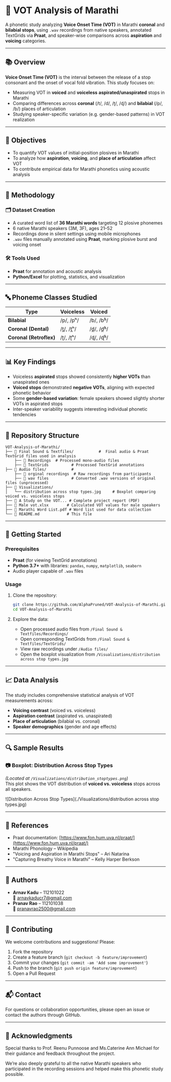 # 📢 VOT Analysis of Marathi

A phonetic study analyzing **Voice Onset Time (VOT)** in Marathi **coronal** and **bilabial stops**, using `.wav` recordings from native speakers, annotated TextGrids via **Praat**, and speaker-wise comparisons across **aspiration** and **voicing** categories.

---

## 📚 Overview

**Voice Onset Time (VOT)** is the interval between the release of a stop consonant and the onset of vocal fold vibration. This study focuses on:

- Measuring VOT in **voiced** and **voiceless** **aspirated/unaspirated** stops in Marathi
- Comparing differences across **coronal** (/t/, /d/, /ʈ/, /ɖ/) and **bilabial** (/p/, /b/) places of articulation
- Studying speaker-specific variation (e.g. gender-based patterns) in VOT realization

---

## 🎯 Objectives

- To quantify VOT values of initial-position plosives in Marathi
- To analyze how **aspiration**, **voicing**, and **place of articulation** affect VOT
- To contribute empirical data for Marathi phonetics using acoustic analysis

---

## 🧪 Methodology

### 🗂 Dataset Creation

- A curated word list of **36 Marathi words** targeting 12 plosive phonemes
- 6 native Marathi speakers (3M, 3F), ages 21–52
- Recordings done in silent settings using mobile microphones
- `.wav` files manually annotated using **Praat**, marking plosive burst and voicing onset

### 🛠 Tools Used

- **Praat** for annotation and acoustic analysis
- **Python/Excel** for plotting, statistics, and visualization

---

## 🔤 Phoneme Classes Studied

| Type | Voiceless | Voiced |
|------|-----------|--------|
| **Bilabial** | /p/, /pʰ/ | /b/, /bʱ/ |
| **Coronal (Dental)** | /t̪/, /t̪ʰ/ | /d̪/, /d̪ʱ/ |
| **Coronal (Retroflex)** | /ʈ/, /ʈʰ/ | /ɖ/, /ɖʱ/ |

---

## 📊 Key Findings

- Voiceless **aspirated** stops showed consistently **higher VOTs** than unaspirated ones
- **Voiced stops** demonstrated **negative VOTs**, aligning with expected phonetic behavior
- Some **gender-based variation**: female speakers showed slightly shorter VOTs in aspirated stops
- Inter-speaker variability suggests interesting individual phonetic tendencies

---

## 📁 Repository Structure

```
VOT-Analysis-of-Marathi/
├── 📂 Final Sound & Textfiles/           #  Final audio & Praat TextGrid files used in analysis
    ├── 📂 Recordings  # Processed mono-audio files
    ├── 📂 TextGrids          # Processed TextGrid annotations
├── 📂 Audio files/           # 
    ├── 📂 orginal recordings  # Raw recordings from participants
    ├── 📂 wav files          # Converted .wav versions of original files (unprocessed)
├── 📂 Visualizations/
│   └── distribution across stop types.jpg     # Boxplot comparing voiced vs. voiceless stops
├── 📄 A Study on the VOT... # Complete project report (PDF)
├── 📄 Male vot.xlsx        # Calculated VOT values for male speakers
├── 📄 Marathi Word List.pdf # Word list used for data collection
└── 📄 README.md            # This file
```

---

## 🚀 Getting Started

### Prerequisites

- **Praat** (for viewing TextGrid annotations)
- **Python 3.7+** with libraries: `pandas`, `numpy`, `matplotlib`, `seaborn`
- Audio player capable of `.wav` files

### Usage

1. Clone the repository:
   ```bash
   git clone https://github.com/AlphaPruned/VOT-Analysis-of-Marathi.git
   cd VOT-Analysis-of-Marathi
   ```

2. Explore the data:
   - Open processed audio files from `/Final Sound & Textfiles/Recordings/`
   - Open corresponding TextGrids from `/Final Sound & Textfiles/TextGrids/`
   - View raw recordings under `/Audio files/`
   - Open the boxplot visualization from `/Visualizations/distribution across stop types.jpg`

---

## 📈 Data Analysis

The study includes comprehensive statistical analysis of VOT measurements across:

- **Voicing contrast** (voiced vs. voiceless)
- **Aspiration contrast** (aspirated vs. unaspirated)
- **Place of articulation** (bilabial vs. coronal)
- **Speaker demographics** (gender and age effects)

---

## 🔍 Sample Results

### 📷 Boxplot: Distribution Across Stop Types  
*(Located at `/Visualizations/distribution_stoptypes.png`)*  
This plot shows the VOT distribution of **voiced vs. voiceless** stops across all speakers.

![Distribution Across Stop Types](./Visualizations/distribution across stop types.jpg)

---

## 🧠 References

- Praat documentation: [https://www.fon.hum.uva.nl/praat/](https://www.fon.hum.uva.nl/praat/)
- Marathi Phonology – Wikipedia
- "Voicing and Aspiration in Marathi Stops" – Ari Natarina
- "Capturing Breathy Voice in Marathi" – Kelly Harper Berkson

---

## 👥 Authors

- **Arnav Kadu** – 112101022  
  📧 arnavkaducr7@gmail.com  
- **Pranav Rao** – 112101038  
  📧 pranavrao2500@gmail.com 

---

## 🤝 Contributing

We welcome contributions and suggestions! Please:

1. Fork the repository
2. Create a feature branch (`git checkout -b feature/improvement`)
3. Commit your changes (`git commit -am 'Add some improvement'`)
4. Push to the branch (`git push origin feature/improvement`)
5. Open a Pull Request

---

## 📬 Contact

For questions or collaboration opportunities, please open an issue or contact the authors through GitHub.

---

## 🙏 Acknowledgments

Special thanks to Prof. Reenu Punnoose and  Ms.Caterine Ann Michael for their guidance and feedback throughout the project.

We’re also deeply grateful to all the native Marathi speakers who participated in the recording sessions and helped make this phonetic study possible.

